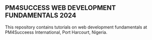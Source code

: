 ## PM4SUCCESS WEB DEVELOPMENT FUNDAMENTALS 2024

This repository contains tutorials on web development fundamentals at PM4Succeess International, Port Harcourt, Nigeria.